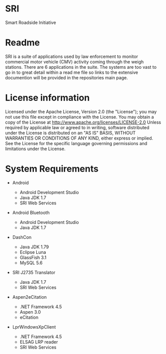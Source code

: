 # SRI
Smart Roadside Initiative

# Readme
SRI is a suite of applications used by law enforcement to monitor commercial motor vehicle (CMV) activity coming through the weigh stations.  There are 6 applications in the suite.  The systems are too vast to go in to great detail within a read me file so links to the extensive documention will be provided in the repositories main page.

# License information
Licensed under the Apache License, Version 2.0 (the "License"); you may not use this file except in compliance with the License. You may obtain a copy of the License at http://www.apache.org/licenses/LICENSE-2.0 Unless required by applicable law or agreed to in writing, software distributed under the License is distributed on an "AS IS" BASIS, WITHOUT WARRANTIES OR CONDITIONS OF ANY KIND, either express or implied. See the License for the specific language governing permissions and limitations under the License.

# System Requirements
* Android
  - Android Development Studio
  - Java JDK 1.7
  - SRI Web Services
	
* Android Bluetooth
  - Android Development Studio
  - Java JDK 1.7

* DashCon
  - Java JDK 1.79
  - Eclipse Luna
  - GlassFish 3.1
  - MySQL 5.6

* SRI J2735 Translator
  - Java JDK 1.7
  - SRI Web Services

* Aspen2eCitation
  - .NET Framework 4.5
  - Aspen 3.0
  - eCitation

* LprWindowsXpClient
  - .NET Framework 4.5
  - ELSAG LRP reader
  - SRI Web Services

